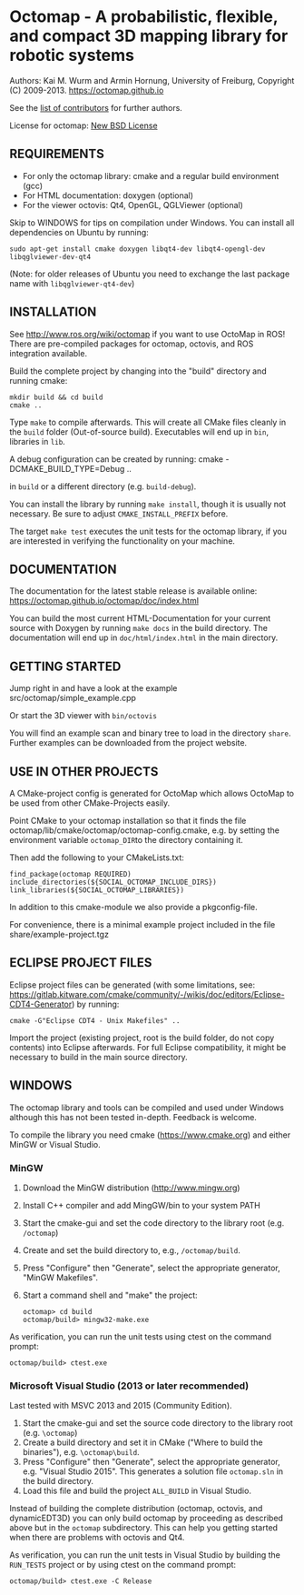 # Octomap - A probabilistic, flexible, and compact 3D mapping library for robotic systems

Authors: Kai M. Wurm and Armin Hornung, University of Freiburg, Copyright (C) 2009-2013.
https://octomap.github.io

See the [list of contributors](https://github.com/OctoMap/octomap/blob/devel/octomap/AUTHORS.txt) for further authors.

License for octomap: [New BSD License](https://github.com/OctoMap/octomap/blob/devel/octomap/LICENSE.txt)

## REQUIREMENTS

- For only the octomap library: cmake and a regular build environment (gcc)
- For HTML documentation: doxygen (optional)
- For the viewer octovis: Qt4, OpenGL, QGLViewer (optional)

Skip to WINDOWS for tips on compilation under Windows. You can install all dependencies on Ubuntu by running:

    sudo apt-get install cmake doxygen libqt4-dev libqt4-opengl-dev libqglviewer-dev-qt4

(Note: for older releases of Ubuntu you need to exchange the last package name with `libqglviewer-qt4-dev`)

## INSTALLATION

See http://www.ros.org/wiki/octomap if you want to use OctoMap in ROS!
There are pre-compiled packages for octomap, octovis, and ROS integration available.

Build the complete project by changing into the "build" directory
and running cmake:

    mkdir build && cd build
    cmake ..

Type `make` to compile afterwards. This will create all CMake
files cleanly in the `build` folder (Out-of-source build).
Executables will end up in `bin`, libraries in `lib`.

A debug configuration can be created by running:
cmake -DCMAKE_BUILD_TYPE=Debug ..

in `build` or a different directory (e.g. `build-debug`).

You can install the library by running `make install`, though it
is usually not necessary. Be sure to adjust `CMAKE_INSTALL_PREFIX` before.

The target `make test` executes the unit tests for the octomap library,
if you are interested in verifying the functionality on your machine.

## DOCUMENTATION

The documentation for the latest stable release is available online:
https://octomap.github.io/octomap/doc/index.html

You can build the most current HTML-Documentation for your current
source with Doxygen by running `make docs`
in the build directory. The documentation will end up in
`doc/html/index.html` in the main directory.

## GETTING STARTED

Jump right in and have a look at the example
src/octomap/simple_example.cpp

Or start the 3D viewer with `bin/octovis`

You will find an example scan and binary tree to load in the directory `share`.
Further examples can be downloaded from the project website.

## USE IN OTHER PROJECTS

A CMake-project config is generated for OctoMap which allows OctoMap
to be used from other CMake-Projects easily.

Point CMake to your octomap installation so that it finds the file
octomap/lib/cmake/octomap/octomap-config.cmake, e.g. by setting the environment
variable `octomap_DIR`to the directory containing it.

Then add the following to your CMakeLists.txt:

    find_package(octomap REQUIRED)
    include_directories(${SOCIAL_OCTOMAP_INCLUDE_DIRS})
    link_libraries(${SOCIAL_OCTOMAP_LIBRARIES})

In addition to this cmake-module we also provide a pkgconfig-file.

For convenience, there is a minimal example project included in the file
share/example-project.tgz

## ECLIPSE PROJECT FILES

Eclipse project files can be generated (with some limitations, see:
https://gitlab.kitware.com/cmake/community/-/wikis/doc/editors/Eclipse-CDT4-Generator) by running:

    cmake -G"Eclipse CDT4 - Unix Makefiles" ..

Import the project (existing project, root is the build folder,
do not copy contents) into Eclipse afterwards. For full Eclipse
compatibility, it might be necessary to build in the main source
directory.

## WINDOWS

The octomap library and tools can be compiled and used
under Windows although this has not been tested in-depth.
Feedback is welcome.

To compile the library you need cmake (https://www.cmake.org)
and either MinGW or Visual Studio.

### MinGW

1.  Download the MinGW distribution (http://www.mingw.org)
2.  Install C++ compiler and add MingGW/bin to your system PATH
3.  Start the cmake-gui and set the code directory to the
    library root (e.g. `/octomap`)
4.  Create and set the build directory to, e.g., `/octomap/build`.
5.  Press "Configure" then "Generate", select the appropriate generator, "MinGW Makefiles".
6.  Start a command shell and "make" the project:

        octomap> cd build
        octomap/build> mingw32-make.exe

As verification, you can run the unit tests using ctest on the
command prompt:

    octomap/build> ctest.exe

### Microsoft Visual Studio (2013 or later recommended)

Last tested with MSVC 2013 and 2015 (Community Edition).

1. Start the cmake-gui and set the source code directory to the
   library root (e.g. `\octomap`)
2. Create a build directory and set it in CMake ("Where to build the
   binaries"), e.g. `\octomap\build`.
3. Press "Configure" then "Generate", select the appropriate generator, e.g. "Visual Studio 2015".
   This generates a solution file `octomap.sln` in the build directory.
4. Load this file and build the project `ALL_BUILD` in Visual Studio.

Instead of building the complete distribution (octomap, octovis, and dynamicEDT3D)
you can only build octomap by proceeding as described above but in the `octomap`
subdirectory. This can help you getting started when there are problems with
octovis and Qt4.

As verification, you can run the unit tests in Visual Studio by building the
`RUN_TESTS` project or by using ctest on the command prompt:

    octomap/build> ctest.exe -C Release
